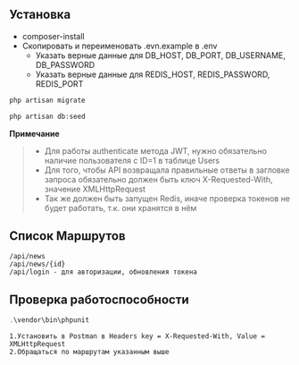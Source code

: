 ## Установка
- composer-install
- Скопировать и переименовать .evn.example в .env
  - Указать верные данные для DB_HOST, DB_PORT, DB_USERNAME, DB_PASSWORD
  - Указать верные данные для REDIS_HOST, REDIS_PASSWORD, REDIS_PORT
  
```php
php artisan migrate
```
```php
php artisan db:seed
```

__Примечание__ 
> * Для работы authenticate метода JWT, нужно обязательно наличие пользователя с ID=1 в таблице Users
> * Для того, чтобы API возвращала правильные ответы в загловке запроса обязательно должен быть ключ X-Requested-With, значение XMLHttpRequest
> * Так же должен быть запущен Redis, иначе проверка токенов не будет работать, т.к. они хранятся в нём

## Список Маршрутов
```
/api/news
/api/news/{id}
/api/login - для авторизации, обновления токена
```

## Проверка работоспособности
```php
.\vendor\bin\phpunit
```
```
1.Установить в Postman в Headers key = X-Requested-With, Value = XMLHttpRequest
2.Обращаться по маршрутам указанным выше
```
